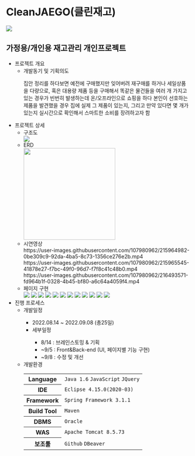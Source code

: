 # CleanJAEGO(클린재고)
<img src="https://user-images.githubusercontent.com/107980962/213481807-bb2b2ed2-ccc2-430e-96ba-dfc23476df9a.png">
<h2>가정용/개인용 재고관리 개인프로젝트</h2>
<ul>  
  <li>프로젝트 개요
    <ul>
      <li>개발동기 및 기획의도</li>
        <p>집안 정리를 하다보면 예전에 구매했지만 잊어버려 재구매를 하거나 세일상품을 다량으로, 혹은 대용량 제품 등을 구매해서 똑같은 물건들을 여러 개 가지고 있는 경우가 빈번히 발생하는데 온/오프라인으로 쇼핑을 하다 본인이 선호하는 제품을 발견했을 경우 집에 실제 그 제품이 있는지, 그리고 만약 있다면 몇 개가 있는지 실시간으로 확인해서 스마트한 소비를 장려하고자 함</p>      
    </ul>
  </li>
  <li>프로젝트 상세
    <ul>
      <li>구조도</li>
      <img src="https://user-images.githubusercontent.com/107980962/215374376-d2c981c3-f406-4e8c-b2c0-65ee985c0fb3.png">
      <li>ERD</li>
      <img style="height: 250px;" src="https://user-images.githubusercontent.com/107980962/215386300-4c2e416c-3f83-46b7-b2ec-7ee4feef272e.png">
      <li>시연영상</li>
      https://user-images.githubusercontent.com/107980962/215964982-0be309c9-92da-4ba5-8c73-1356ce276e2b.mp4<br>      
      https://user-images.githubusercontent.com/107980962/215965545-41878e27-f7bc-49f0-96d7-f7f8c41c48b0.mp4<br>      
      https://user-images.githubusercontent.com/107980962/216493571-fd964b1f-0328-4b45-bf80-a6c64a4059f4.mp4<br>
      <li>페이지 구현</li>
      <img src="https://user-images.githubusercontent.com/107980962/216860565-506b41f7-41a8-40e4-b4cb-31ab09ae6f4f.png">
      <img src="https://user-images.githubusercontent.com/107980962/216860805-1c8a69fd-6037-4efa-a49c-eb9f681aa6fd.png">
      <img src="https://user-images.githubusercontent.com/107980962/216860885-821bf850-1799-4a95-8c5d-fa11d89ed35d.png">
      <img src="https://user-images.githubusercontent.com/107980962/216860842-012866cc-cdb1-4930-ab36-066b3f57615c.png">
      <img src="https://user-images.githubusercontent.com/107980962/221106869-d9f338ff-79e8-4e22-af9d-32ff2c9662e1.png">
<img src="https://user-images.githubusercontent.com/107980962/221106953-9c616b33-2ed3-4d26-a55c-93d77e1eace7.png">
<img src="https://user-images.githubusercontent.com/107980962/221107001-dca57158-81a2-44cd-9609-5ce9a35ea6d4.png">
<img src="https://user-images.githubusercontent.com/107980962/221107078-bd292c38-d1bf-49b3-8c6f-fe96cb7c6850.png">
<img src="https://user-images.githubusercontent.com/107980962/221107121-d8ce5b2a-0f02-4de9-9647-47165d809b54.png">
<img src="https://user-images.githubusercontent.com/107980962/221107653-cac53da1-8771-4bdc-babc-b2b818dd49d2.png">
<img src="https://user-images.githubusercontent.com/107980962/221107750-1df0fc58-1e51-4832-a6b4-e2fe0a53875b.png">
<img src="https://user-images.githubusercontent.com/107980962/221107795-8ab65278-e022-46d8-93dd-469c2c9855da.png">
    </ul>
  </li>
  <li>진행 프로세스
    <ul>
      <li>개발일정</li>
        <ul>
          <li>2022.08.14 ~ 2022.09.08 (총25일)</li>
          <li>세부일정</li>
            <ul>
              <li>8/14 : 브레인스토밍 & 기획</li>
              <li>~9/5 : Front&Back-end (UI, 페이지별 기능 구현)</li>
              <li>~9/8 : 수정 및 개선</li>
            </ul>
        </ul>
      <li>개발환경</li>
        <table>
          <tr>
            <th>Language</th>
            <td>
              <code>Java 1.6</code>
              <code>JavaScript</code>
              <code>JQuery</code>
            </td>
          </tr>
          <tr>
            <th>IDE</th>
            <td><code>Eclipse 4.15.0(2020-03)</code></td>
          </tr>
          <tr>
            <th>Framework</th>
            <td><code>Spring Framework 3.1.1</code></td>
          </tr>
          <tr>
            <th>Build Tool</th>
            <td><code>Maven</code></td>
          </tr>
          <tr>
            <th>DBMS</th>
            <td><code>Oracle</code></td>
          </tr>
          <tr>
            <th>WAS</th>
            <td><code>Apache Tomcat 8.5.73</code></td>
          </tr>
          <tr>
            <th>보조툴</th>
            <td>
              <code>Github</code>
              <code>DBeaver</code>
            </td>
          </tr>
        </table>
    </ul>
  </li>
</ul>
